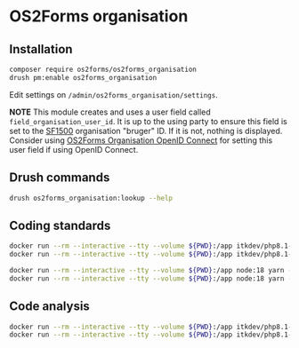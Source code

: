 # OS2Forms organisation

## Installation

```sh
composer require os2forms/os2forms_organisation
drush pm:enable os2forms_organisation
```

Edit settings on `/admin/os2forms_organisation/settings`.

**NOTE** This module creates and uses a user field called `field_organisation_user_id`.
It is up to the using party to ensure this field is set to the
[SF1500](https://digitaliseringskataloget.dk/integration/sf1500)
organisation "bruger" ID. If it is not, nothing is displayed.
Consider using [OS2Forms Organisation OpenID Connect](modules/os2forms_organisation_openid_connect/README.md)
for setting this user field if using OpenID Connect.

## Drush commands

```sh
drush os2forms_organisation:lookup --help
```

## Coding standards

```sh
docker run --rm --interactive --tty --volume ${PWD}:/app itkdev/php8.1-fpm:latest composer install
docker run --rm --interactive --tty --volume ${PWD}:/app itkdev/php8.1-fpm:latest composer coding-standards-check

docker run --rm --interactive --tty --volume ${PWD}:/app node:18 yarn --cwd /app install
docker run --rm --interactive --tty --volume ${PWD}:/app node:18 yarn --cwd /app coding-standards-check
```

## Code analysis

```sh
docker run --rm --interactive --tty --volume ${PWD}:/app itkdev/php8.1-fpm:latest composer install
docker run --rm --interactive --tty --volume ${PWD}:/app itkdev/php8.1-fpm:latest composer code-analysis
```
